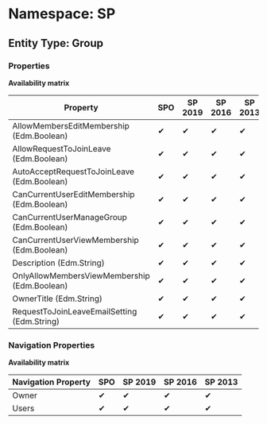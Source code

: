 # Namespace: SP

## Entity Type: Group

### Properties

**Availability matrix**

Property | SPO | SP 2019 | SP 2016 | SP 2013
----------|-----|---------|---------|--------
AllowMembersEditMembership (Edm.Boolean) | ✔ | ✔ | ✔ | ✔
AllowRequestToJoinLeave (Edm.Boolean) | ✔ | ✔ | ✔ | ✔
AutoAcceptRequestToJoinLeave (Edm.Boolean) | ✔ | ✔ | ✔ | ✔
CanCurrentUserEditMembership (Edm.Boolean) | ✔ | ✔ | ✔ | ✔
CanCurrentUserManageGroup (Edm.Boolean) | ✔ | ✔ | ✔ | ✔
CanCurrentUserViewMembership (Edm.Boolean) | ✔ | ✔ | ✔ | ✔
Description (Edm.String) | ✔ | ✔ | ✔ | ✔
OnlyAllowMembersViewMembership (Edm.Boolean) | ✔ | ✔ | ✔ | ✔
OwnerTitle (Edm.String) | ✔ | ✔ | ✔ | ✔
RequestToJoinLeaveEmailSetting (Edm.String) | ✔ | ✔ | ✔ | ✔

### Navigation Properties

**Availability matrix**

Navigation Property | SPO | SP 2019 | SP 2016 | SP 2013
----------|-----|---------|---------|--------
Owner | ✔ | ✔ | ✔ | ✔
Users | ✔ | ✔ | ✔ | ✔
